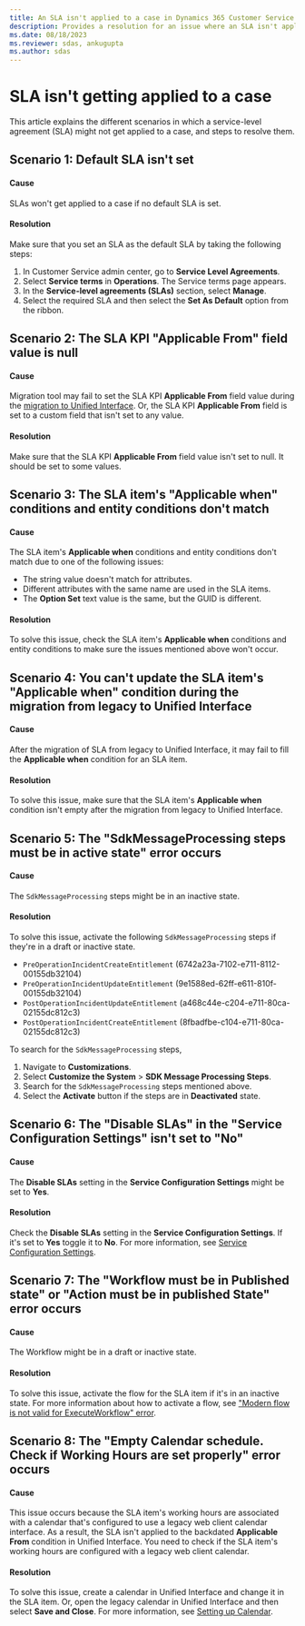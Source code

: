 ```yaml
---
title: An SLA isn't applied to a case in Dynamics 365 Customer Service
description: Provides a resolution for an issue where an SLA isn't applied to a case in Microsoft Dynamics 365 Customer Service.
ms.date: 08/18/2023
ms.reviewer: sdas, ankugupta
ms.author: sdas
---
```

# SLA isn't getting applied to a case

This article explains the different scenarios in which a service-level agreement (SLA) might not get applied to a case, and steps to resolve them.

## Scenario 1: Default SLA isn't set

#### Cause

SLAs won't get applied to a case if no default SLA is set.

#### Resolution

Make sure that you set an SLA as the default SLA by taking the following steps:

1. In Customer Service admin center, go to **Service Level Agreements**.
2. Select **Service terms** in **Operations**. The Service terms page appears.
3. In the **Service-level agreements (SLAs)** section, select **Manage**.
4. Select the required SLA and then select the **Set As Default** option from the ribbon.

## Scenario 2: The SLA KPI "Applicable From" field value is null

#### Cause

Migration tool may fail to set the SLA KPI **Applicable From** field value during the [migration to Unified Interface](/dynamics365/customer-service/migrate-automatic-record-creation-and-sla-agreements#migrate-automatic-record-creation-rules-and-service-level-agreements). Or, the SLA KPI **Applicable From** field is set to a custom field that isn't set to any value.

#### Resolution

Make sure that the SLA KPI **Applicable From** field value isn't set to null. It should be set to some values.

## Scenario 3: The SLA item's "Applicable when" conditions and entity conditions don't match

#### Cause

The SLA item's **Applicable when** conditions and entity conditions don't match due to one of the following issues:

- The string value doesn't match for attributes.
- Different attributes with the same name are used in the SLA items.
- The **Option Set** text value is the same, but the GUID is different.

#### Resolution

To solve this issue, check the SLA item's **Applicable when** conditions and entity conditions to make sure the issues mentioned above won't occur.

## Scenario 4: You can't update the SLA item's "Applicable when" condition during the migration from legacy to Unified Interface

#### Cause

After the migration of SLA from legacy to Unified Interface, it may fail to fill the **Applicable when** condition for an SLA item.

#### Resolution

To solve this issue, make sure that the SLA item's **Applicable when** condition isn't empty after the migration from legacy to Unified Interface.

## Scenario 5: The "SdkMessageProcessing steps must be in active state" error occurs

#### Cause

The `SdkMessageProcessing` steps might be in an inactive state.

#### Resolution

To solve this issue, activate the following `SdkMessageProcessing` steps if they're in a draft or inactive state.

- `PreOperationIncidentCreateEntitlement` (6742a23a-7102-e711-8112-00155db32104)
- `PreOperationIncidentUpdateEntitlement` (9e1588ed-62ff-e611-810f-00155db32104)
- `PostOperationIncidentUpdateEntitlement` (a468c44e-c204-e711-80ca-02155dc812c3)
- `PostOperationIncidentCreateEntitlement` (8fbadfbe-c104-e711-80ca-02155dc812c3)

To search for the `SdkMessageProcessing` steps,

1. Navigate to **Customizations**.
2. Select **Customize the System** > **SDK Message Processing Steps**.
3. Search for the `SdkMessageProcessing` steps mentioned above.
4. Select the **Activate** button if the steps are in **Deactivated** state.

## Scenario 6: The "Disable SLAs" in the "Service Configuration Settings" isn't set to "No"

#### Cause

The **Disable SLAs** setting in the **Service Configuration Settings** might be set to **Yes**.

#### Resolution

Check the **Disable SLAs** setting in the **Service Configuration Settings**. If it's set to **Yes** toggle it to **No**. For more information, see [Service Configuration Settings](/power-platform/admin/system-settings-dialog-box-service-tab).

## Scenario 7: The "Workflow must be in Published state" or "Action must be in published State" error occurs

#### Cause

The Workflow might be in a draft or inactive state.

#### Resolution

To solve this issue, activate the flow for the SLA item if it's in an inactive state. For more information about how to activate a flow, see ["Modern flow is not valid for ExecuteWorkflow" error](sla-modern-flow-not-valid.md).

## Scenario 8: The "Empty Calendar schedule. Check if Working Hours are set properly" error occurs

#### Cause

This issue occurs because the SLA item's working hours are associated with a calendar that's configured to use a legacy web client calendar interface. As a result, the SLA isn't applied to the backdated **Applicable From** condition in Unified Interface. You need to check if the SLA item's working hours are configured with a legacy web client calendar.

#### Resolution

To solve this issue, create a calendar in Unified Interface and change it in the SLA item. Or, open the legacy calendar in Unified Interface and then select **Save and Close**. For more information, see [Setting up Calendar](/dynamics365/customer-service/create-customer-service-schedule-define-work-hours).
